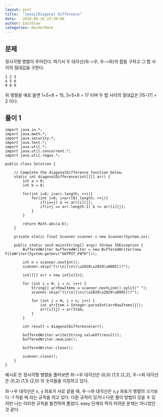 ```yaml
---
layout: post
title:  "[easy]Diagonal Difference"
date:   2018-06-26 23:30:00
author: EastGlow
categories: HackerRank
---
```

## 문제

정사각형 행렬이 주어진다. 여기서 두 대각선(좌->우, 우->좌)의 합을 구하고 그 합 사이의 절대값을 구한다.

~~~
1 2 3
4 5 6
9 8 9
~~~

위 행렬을 예로 들면 1+5+9 = 15, 3+5+9 = 17 이며 두 합 사이의 절대값은 |15-17| = 2 이다.




## 풀이 1
~~~
import java.io.*;
import java.math.*;
import java.security.*;
import java.text.*;
import java.util.*;
import java.util.concurrent.*;
import java.util.regex.*;

public class Solution {

    // Complete the diagonalDifference function below.
    static int diagonalDifference(int[][] arr) {
        int a = 0;
        int b = 0;
        
        for(int i=0; i<arr.length; ++i){     
            for(int j=0; j<arr[0].length; ++j){
                if(i==j) a += arr[i][j];
                if(i+j == arr.length-1) b += arr[i][j];
            }
        }
        
        return Math.abs(a-b);
    }

    private static final Scanner scanner = new Scanner(System.in);

    public static void main(String[] args) throws IOException {
        BufferedWriter bufferedWriter = new BufferedWriter(new FileWriter(System.getenv("OUTPUT_PATH")));

        int n = scanner.nextInt();
        scanner.skip("(\r\n|[\n\r\u2028\u2029\u0085])?");

        int[][] arr = new int[n][n];

        for (int i = 0; i < n; i++) {
            String[] arrRowItems = scanner.nextLine().split(" ");
            scanner.skip("(\r\n|[\n\r\u2028\u2029\u0085])?");

            for (int j = 0; j < n; j++) {
                int arrItem = Integer.parseInt(arrRowItems[j]);
                arr[i][j] = arrItem;
            }
        }

        int result = diagonalDifference(arr);

        bufferedWriter.write(String.valueOf(result));
        bufferedWriter.newLine();

        bufferedWriter.close();

        scanner.close();
    }
}
~~~
예시로 든 정사각형 행렬을 풀어보면 좌->우 대각선은 (0,0) (1,1) (2,2),  우->좌 대각선은 (0,2) (1,1) (2,0) 의 숫자들을 지칭하고 있다.



좌->우 대각선은 x, y 좌표가 서로 같을 때, 우->좌 대각선은 x,y 좌표가 행렬의 크기보다 -1 작을 때 라는 규칙을 띄고 있다. 다른 규칙이 있거나 다른 풀이 방법이 있을 수 있지만 나는 이러한 규칙을 발견하여 풀었다. easy 단계라 딱히 어려운 문제는 아니었던 것 같다.